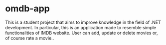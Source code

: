 # omdb-app
This is a student project that aims to improve knowledge in the field of .NET development. In particular, this is an application made to resemble simple functionalities of IMDB website. User can add, update or delete movies or, of course rate a movie..
